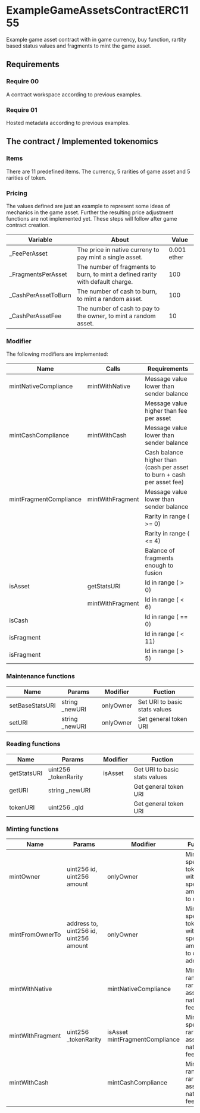 # ExampleGameAssetsContractERC1155
Example game asset contract with in game currency, buy function, rartity based status values and fragments to mint the game asset.

## Requirements
### Require 00
A contract workspace according to previous examples.

### Require 01
Hosted metadata according to previous examples.

## The contract / Implemented tokenomics
### Items
There are 11 predefined items. The currency, 5 rarities of game asset and 5 rarities of token. 

### Pricing
The values defined are just an example to represent some ideas of mechanics in the game asset. Further the resulting price adjustment functions are not implemented yet. These steps will follow after game contract creation.

| Variable | About | Value |
| --- | --- | --- |
| _FeePerAsset | The price in native curreny to pay mint a single asset. | 0.001 ether |
| _FragmentsPerAsset | The number of fragments to burn, to mint a defined rarity with default charge. | 100 |
| _CashPerAssetToBurn | The number of cash to burn, to mint a random asset. | 100 |
| _CashPerAssetFee | The number of cash to pay to the owner, to mint a random asset. | 10 |

### Modifier
The following modifiers are implemented:

| Name | Calls | Requirements | 
| --- | --- | --- |
| mintNativeCompliance | mintWithNative | Message value lower than sender balance |
|   |   | Message value higher than fee per asset |
| mintCashCompliance | mintWithCash | Message value lower than sender balance |
|   |   | Cash balance higher than (cash per asset to burn + cash per asset fee) |
| mintFragmentCompliance | mintWithFragment | Message value lower than sender balance |
|   |   | Rarity in range ( >= 0) |
|   |   | Rarity in range ( <= 4) |
|   |   | Balance of fragments enough to fusion |
| isAsset | getStatsURI | Id in range ( > 0) |
|   |  mintWithFragment | Id in range ( < 6) |
| isCash |  | Id in range ( == 0) |
| isFragment |  | Id in range ( < 11) |
| isFragment |  | Id in range ( > 5) |

### Maintenance functions

| Name | Params | Modifier | Fuction | 
| --- | --- | --- |--- |
| setBaseStatsURI | string _newURI | onlyOwner | Set URI to basic stats values |
| setURI | string _newURI | onlyOwner | Set general token URI |

### Reading functions

| Name | Params | Modifier | Fuction | 
| --- | --- | --- |--- |
| getStatsURI | uint256 _tokenRarity | isAsset | Get URI to basic stats values |
| getURI | string _newURI |   | Get general token URI |
| tokenURI | uint256 _qId |   | Get general token URI |

### Minting functions

| Name | Params | Modifier | Fuction | 
| --- | --- | --- |--- |
| mintOwner | uint256 id, uint256 amount | onlyOwner | Mint specified token with specified amount to owner |
| mintFromOwnerTo | address to, uint256 id, uint256 amount | onlyOwner | Mint specified token with specified amount to other address |
| mintWithNative |   | mintNativeCompliance | Mint random rarity asset for native fee |
| mintWithFragment | uint256 _tokenRarity | isAsset mintFragmentCompliance | Mint specified rarity asset for native fee |
| mintWithCash |   | mintCashCompliance | Mint random rarity asset for native fee |
